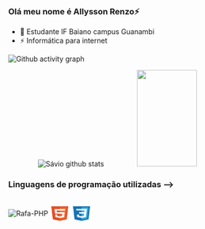 ### Olá meu nome é Allysson Renzo⚡ 

- 🔭 Estudante IF Baiano campus Guanambi
- ⚡ Informática para internet 

![Github activity graph](https://github-readme-activity-graph.cyclic.app/graph?username=Allyssonrenzo&theme=gotham)

<div align="center">  
  <img width="49%" height="195px" src="https://github-readme-stats.vercel.app/api?username=Allyssonrenzo&show_icons=true&count_private=true&hide_border=true&title_color=00bfbf&icon_color=00bfbf&text_color=c9d1d9&bg_color=0d1117" alt="Sávio github stats" /> 
  <img width="49%" height="195px" src="https://github-readme-stats.vercel.app/api/top-langs/?username=Allyssonrenzo&layout=compact&hide_border=true&title_color=00bfbf&text_color=00bfbf&bg_color=0d1117" />
</div>

### Linguagens de programação utilizadas --> 
<div style="display: inline_block"><br>
 <img align="center" alt="Rafa-PHP" height="30" width="40" src="https://cdn.jsdelivr.net/gh/devicons/devicon/icons/php/php-original.svg">
  <img align="center" alt="Rafa-HTML" height="30" width="40" src="https://raw.githubusercontent.com/devicons/devicon/master/icons/html5/html5-original.svg">
  <img align="center" alt="Rafa-CSS" height="30" width="40" src="https://raw.githubusercontent.com/devicons/devicon/master/icons/css3/css3-original.svg">
</div>
